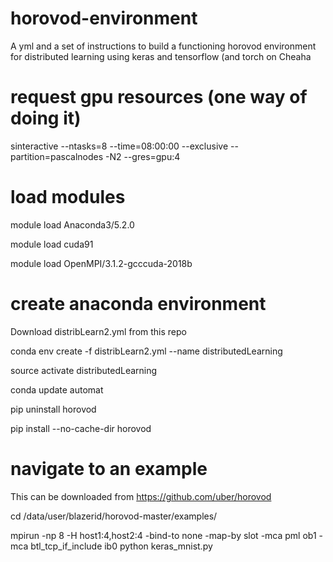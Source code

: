 # horovod-environment

A yml and a set of instructions to build a functioning horovod environment for distributed learning using keras and tensorflow (and torch on Cheaha

# request gpu resources (one way of doing it)

sinteractive --ntasks=8 --time=08:00:00 --exclusive --partition=pascalnodes -N2 --gres=gpu:4

# load modules
module load Anaconda3/5.2.0

module load cuda91

module load OpenMPI/3.1.2-gcccuda-2018b

# create anaconda environment
Download distribLearn2.yml from this repo

conda env create -f distribLearn2.yml --name distributedLearning

source activate distributedLearning

conda update automat

pip uninstall horovod

pip install --no-cache-dir horovod

# navigate to an example
This can be downloaded from https://github.com/uber/horovod

cd /data/user/blazerid/horovod-master/examples/

mpirun -np 8 -H host1:4,host2:4 -bind-to none -map-by slot -mca pml ob1 -mca btl_tcp_if_include ib0 python keras_mnist.py
